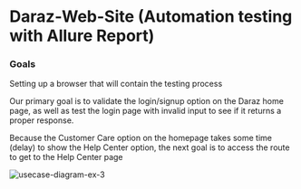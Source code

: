 
# Daraz-Web-Site (Automation testing with Allure Report)

### Goals

Setting up a browser that will contain the testing process

Our primary goal is to validate the login/signup option on the Daraz home page, as well as test the login page with invalid input to see if it returns a proper response.

Because the Customer Care option on the homepage takes some time (delay) to show the Help Center option, the next goal is to access the route to get to the Help Center page


![usecase-diagram-ex-3](https://user-images.githubusercontent.com/45315685/217444383-7ca97872-4f28-44a3-8f88-20a198ead1cb.png)

